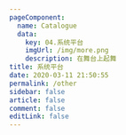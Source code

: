 ```yaml
---
pageComponent: 
  name: Catalogue
  data: 
    key: 04.系统平台
    imgUrl: /img/more.png
    description: 在舞台上起舞
title: 系统平台
date: 2020-03-11 21:50:55
permalink: /other
sidebar: false
article: false
comment: false
editLink: false
---
```

